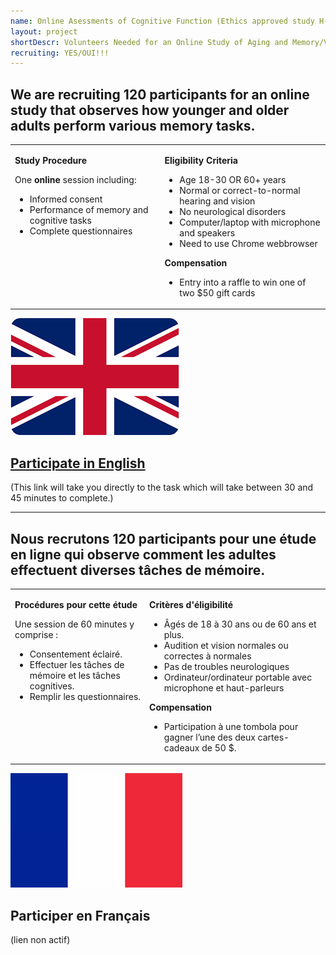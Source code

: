 ```yaml
---
name: Online Asessments of Cognitive Function (Ethics approved study H-10-23-9755)
layout: project
shortDescr: Volunteers Needed for an Online Study of Aging and Memory/Volontaires recherchés pour une étude en ligne sur le vieillissement et la mémoire
recruiting: YES/OUI!!!
---
```

<h2>We are recruiting 120 participants for an online study that observes how younger and older adults perform various memory tasks. </h2>

<table border="0"> 
	<tr style="vertical-align:top">
		<td>
			<p><b>Study Procedure</b></p>
			One <b>online</b> session including:
			<ul>
				<li>Informed consent</li>
				<li>Performance of memory and cognitive tasks</li>
				<li>Complete questionnaires</li>
			</ul>
		</td>
		<td>
			<p><b>Eligibility Criteria</b></p>
			<ul>
				<li>Age 18-30 OR 60+ years</li>
				<li>Normal or correct-to-normal hearing and vision</li>
				<li>No neurological disorders</li>
				<li>Computer/laptop with microphone and speakers</li>
				<li>Need to use Chrome webbrowser</li>
			</ul>
			<p><b>Compensation</b></p>
			<ul>
				<li>Entry into a raffle to win one of two $50 gift cards</li>
			</ul>
		</td>
	</tr>
</table>
<p>
	<a href="https://jatos.ncmlab.ca/publix/TL1DU7CIL5r?Battery=11"><img src="EN.png" alt="English"><h2>Participate in English</h2></a> (This link will take you directly to the task which will take between 30 and 45 minutes to complete.)

</p>

<hr>
<h2>Nous recrutons 120 participants pour une étude en ligne qui observe comment les adultes effectuent diverses tâches de mémoire. </h2>

<table border="0"> 
	<tr style="vertical-align:top">
		<td>
			<p><b>Procédures pour cette étude</b></p>
			Une session de 60 minutes y comprise :
			<ul>
				<li>Consentement éclairé.</li>
				<li>Effectuer les tâches de mémoire et les tâches cognitives.</li>
				<li>Remplir les questionnaires.</li>
			</ul>
		</td>
		<td>
			<p><b>Critères d'éligibilité</b></p>
			<ul>
				<li>A&#770;gés de 18 à 30 ans ou de 60 ans et plus.</li>
				<li>Audition et vision normales ou correctes à normales</li>
				<li>Pas de troubles neurologiques</li>
				<li>Ordinateur/ordinateur portable avec microphone et haut-parleurs</li>
			</ul>
			<p><b>Compensation</b></p>
			<ul>
				<li>Participation à une tombola pour gagner l’une des deux cartes-cadeaux de 50 $.</li>
			</ul>
		</td>
	</tr>
</table>
<p>
	<img src="FR.png" alt="French"><h2>Participer en Français</h2>(lien non actif)
</p>